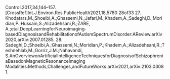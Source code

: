 Control.2017,34,144–157.[CrossRef]Int.J.Environ.Res.PublicHealth2021,18,5780 28of33
27. Khodatars,M.;Shoeibi,A.;Ghassemi,N.;Jafari,M.;Khadem,A.;Sadeghi,D.;Moridian,P.;Hussain,S.;Alizadehsani,R.;ZARE,
A.;etal.DeepLearningforNeuroimaging-basedDiagnosisandRehabilitationofAutismSpectrumDisorder:AReview.arXiv
2020,arXiv:2007.01285.
28. Sadeghi,D.;Shoeibi,A.;Ghassemi,N.;Moridian,P.;Khadem,A.;Alizadehsani,R.;Teshnehlab,M.;Gorriz,J.M.;Nahavandi,
S.AnOverviewonArtificialIntelligenceTechniquesforDiagnosisofSchizophreniaBasedonMagneticResonanceImaging
Modalities:Methods,Challenges,andFutureWorks.arXiv2021,arXiv:2103.03081.